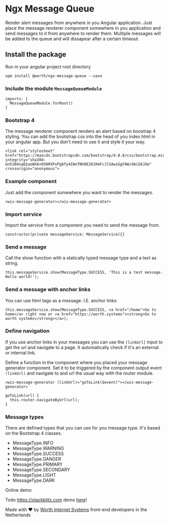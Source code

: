# Ngx Message Queue

 Render alert messages from anywhere in you Angular application. Just place the message renderer component somewhere in you application and send messages to it from anywhere to render them. Multiple messages will be added to the queue and will dissapear after a certain timeout.
  

## Install the package

Run in your angular project root directory

```
npm install @worth/ngx-message-queue --save
```

### Include the module `MessageQueueModule`


```
imports: [
  MessageQueueModule.forRoot()
]
```

### Bootstrap 4
The message renderer component renders an alert based on boostrap 4 styling. You can add the bootstrap css into the head of you index.html in your angular app. But you don't need to use it and style it your way. 
```
<link rel="stylesheet" href="https://maxcdn.bootstrapcdn.com/bootstrap/4.0.0/css/bootstrap.min.css" integrity="sha384-Gn5384xqQ1aoWXA+058RXPxPg6fy4IWvTNh0E263XmFcJlSAwiGgFAW/dAiS6JXm" crossorigin="anonymous">
```

### Example component 
Just add the component somewhere you want to render the messages.  
```
<wis-message-generator></wis-message-generator>
```

### Import service
Import the service from a component you need to send the message from.
```
constructor(private messageService: MessageService){}
```

### Send a message
Call the show function with a statically typed message type and a text as string.
```
this.messageService.show(MessageType.SUCCESS, 'This is a test message. Hello world!');
```

### Send a message with anchor links
You can use html tags as a message. I.E. anchor links: 
```
this.messageService.show(MessageType.SUCCESS, <a href="/home">Go to home</a> right now or <a href="https://worth.systems"><strong>Go to worth systems</strong></a>);
```

### Define navigation
If you use anchor links in your messages you can use the `[linkUrl]` input to get the url and navigate to a page. It automatically check if it's an external or internal link.

Define a function in the component where you placed your message generator component. Set it to be triggered by the component output event `(linkUrl)` and navigate to and url the usual way with the router module.

```
<wis-message-generator (linkUrl)="goToLink($event)"></wis-message-generator>
```

```
goToLink(url) {
  this.router.navigateByUrl(url);
}
```

### Message types
There are defined types that you can use for you message type. It's based on the Bootstrap 4 classes.
- MessageType.INFO
- MessageType.WARNING
- MessageType.SUCCESS
- MessageType.DANGER
- MessageType.PRIMARY
- MessageType.SECONDARY
- MessageType.LIGHT
- MessageType.DARK


Online demo

Todo https://stackblitz.com demo [here](https://angular-e87jgx.stackblitz.io)!


Made with &#10084; by [Worth Internet Systems](http://worth.systems) front-end developers in the Netherlands
